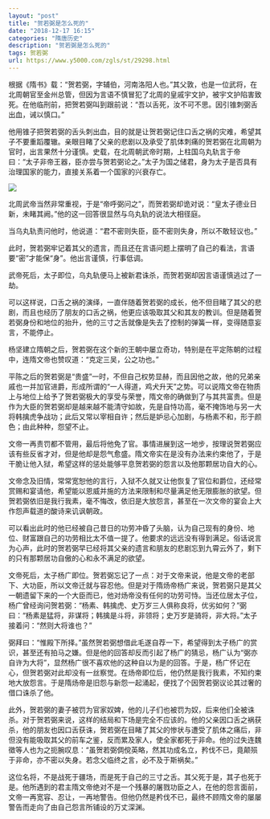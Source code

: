 ```yaml
---
layout: "post"
title: "贺若弼是怎么死的"
date: "2018-12-17 16:15"
categories: "隋唐历史"
description: "贺若弼是怎么死的"
tags: 贺若弼
url: https://www.y5000.com/zgls/st/29298.html
---
```






根据《隋书》载：“贺若弼，字辅伯，河南洛阳人也。”其父敦，也是一位武将，在北周朝官至金州总管，但因为言语不慎冒犯了北周的皇戚宇文护，被宇文护陷害致死。在他临刑前，把贺若弼叫到跟前说：“吾以舌死，汝不可不思。因引锥刺弼舌出血，诫以慎口。”

他用锥子把贺若弼的舌头刺出血，目的就是让贺若弼记住口舌之祸的灾难，希望其子不要重蹈覆辙。亲眼目睹了父亲的悲剧以及承受了肌体刺痛的贺若弼在北周朝为官时，出言果然十分谨慎。史载，在北周朝武帝时期，上柱国乌丸轨言于帝曰：“太子非帝王器，臣亦尝与贺若弼论之。”太子为国之储君，身为太子是否具有治理国家的能力，直接关系着一个国家的兴衰存亡。

![](https://img.y5000.com/uploads/allimg/180316/8-1P3161424333V.jpg)

北周武帝当然非常重视，于是“帝呼弼问之”，而贺若弼却诡对说：“皇太子德业日新，未睹其阙。”他的这一回答很显然与乌丸轨的说法大相径庭。

当乌丸轨责问他时，他说道：“君不密则失臣，臣不密则失身，所以不敢轻议也。”

此时，贺若弼牢记着其父的遗言，而且还在言语问题上摆明了自己的看法，言语要“密”才能保“身”。他出言谨慎，行事低调。

武帝死后，太子即位，乌丸轨便马上被新君诛杀，而贺若弼却因言语谨慎逃过了一劫。

可以这样说，口舌之祸的演绎，一直伴随着贺若弼的成长，他不但目睹了其父的悲剧，而且也经历了朋友的口舌之祸，他更应该吸取其父和其友的教训。但是随着贺若弼身份和地位的抬升，他的三寸之舌就像是失去了控制的弹簧一样，变得随意妄言，不能停止。

杨坚建立隋朝之后，贺若弼在这个新的王朝中屡立奇功，特别是在平定陈朝的过程中，连隋文帝也赞叹道：“克定三吴，公之功也。”

平陈之后的贺若弼是“贵盛”一时，不但自己权势显赫，而且因他之故，他的兄弟亲戚也一并加官进爵，形成所谓的“一人得道，鸡犬升天”之势。可以说隋文帝在物质上与地位上给予了贺若弼极大的享受与荣誉，隋文帝的确做到了与其共富贵。但是作为大臣的贺若弼却是越来越不能清守如故，先是自恃功高，毫不掩饰地与另一大将韩擒虎争战功；此后又常以宰相自许；然后是妒忌心加剧，与杨素不和，形于颜色；由此种种，怨望不止。

文帝一再责罚都不管用，最后将他免了官。事情进展到这一地步，按理说贺若弼应该有些反省才对，但是他却是怨气愈盛。隋文帝实在是没有办法来约束他了，于是干脆让他入狱，希望这样的惩处能够平息贺若弼的怨言以及他那颗居功自大的心。

文帝念及旧情，常常宽恕他的言行，入狱不久就又让他恢复了官位和爵位，还经常赏赐和宴请他，希望能以恩威并施的方法来限制和尽量满足他无限膨胀的欲望。但贺若弼依旧是我行我素，毫不悔改，依旧是大放怨言，甚至在一次文帝的宴会上大作怨声载道的酸诗来讥讽朝政。

可以看出此时的他已经被自己昔日的功劳冲昏了头脑，认为自己现有的身份、地位、财富跟自己的功劳相比太不值一提了。他要求的远远没有得到满足。俗话说言为心声，此时的贺若弼早已经将其父亲的遗言和朋友的悲剧忘到九霄云外了，剩下的只有那颗居功自傲的心和永不满足的欲望。

文帝死后，太子杨广即位。贺若弼忘记了一点：对于文帝来说，他是文帝的老部下、大功臣，所以文帝迁就与容忍他。但是对于隋炀帝杨广来说，贺若弼只是其父一朝遗留下来的一个大臣而已，他对炀帝没有任何的功劳可恃。当还位居太子位，杨广曾经询问贺若弼：“杨素、韩擒虎、史万岁三人俱称良将，优劣如何？”弼曰：“杨素是猛将，非谋将；韩擒是斗将，非领将；史万岁是骑将，非大将。”太子接着问：“然则大将谁也？”

弼拜曰：“惟殿下所择。”虽然贺若弼想借此毛遂自荐一下，希望得到太子杨广的赏识，甚至还有拍马之嫌。但是他的回答却反而引起了杨广的猜忌，杨广认为“弼亦自许为大将”，显然杨广很不喜欢他的这种自以为是的回答。于是，杨广怀记在心，但贺若弼对此却没有一丝察觉。在炀帝即位后，他仍然是我行我素，不知约束地大放怨言。于是隋炀帝是旧怨与新怨一起涌起，便找了个因贺若弼议论其过奢的借口诛杀了他。

此外，贺若弼的妻子被罚为官家奴婢，他的儿子们也被罚为奴，后来他们全被诛杀。对于贺若弼来说，这样的结局和下场是完全不应该的。他的父亲因口舌之祸获杀，他的朋友也因口舌获诛，贺若弼在目睹了其父的惨状与遭受了肌体之痛后，非但没有能吸取其父的前车之鉴，反而累及家人，使全家都死于非命。他的过失连魏徵等人也为之扼腕叹息：“虽贺若弼倜傥英略，然其功成名立，矜伐不已，竟颠殒于非命，亦不密以失身。若念父临终之言，必不及于斯祸矣。”

这位名将，不是战死于疆场，而是死于自己的三寸之舌。其父死于是，其子也死于是。他所遇到的君主隋文帝绝对不是一个残暴的屠戮功臣之人，在他的怨言面前，文帝一再宽容、忍让，一再地警告。但他仍然是矜伐不已，最终不顾隋文帝的屡屡警告而走向了由自己怨言所铺设的万丈深渊。
